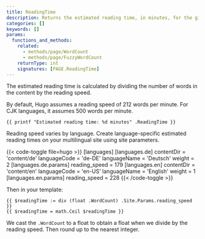 ```yaml
---
title: ReadingTime
description: Returns the estimated reading time, in minutes, for the given page.
categories: []
keywords: []
params:
  functions_and_methods:
    related:
      - methods/page/WordCount
      - methods/page/FuzzyWordCount
    returnType: int
    signatures: [PAGE.ReadingTime]
---
```


The estimated reading time is calculated by dividing the number of words in the content by the reading speed.

By default, Hugo assumes a reading speed of 212 words per minute. For CJK languages, it assumes 500 words per minute.

```go-html-template
{{ printf "Estimated reading time: %d minutes" .ReadingTime }}
```

Reading speed varies by language. Create language-specific estimated reading times on your multilingual site using site parameters.

{{< code-toggle file=hugo >}}
[languages]
  [languages.de]
    contentDir = 'content/de'
    languageCode = 'de-DE'
    languageName = 'Deutsch'
    weight = 2
    [languages.de.params]
    reading_speed = 179
  [languages.en]
    contentDir = 'content/en'
    languageCode = 'en-US'
    languageName = 'English'
    weight = 1
    [languages.en.params]
      reading_speed = 228
{{< /code-toggle >}}

Then in your template:

```go-html-template
{{ $readingTime := div (float .WordCount) .Site.Params.reading_speed }}
{{ $readingTime = math.Ceil $readingTime }}
```

We cast the `.WordCount` to a float to obtain a float when we divide by the reading speed. Then round up to the nearest integer.
